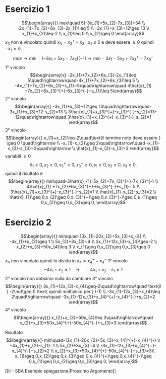 # Esercizio 1
$$\begin{array}{}
max\quad 5(-3x_{1}+5x_{2}-7x_{3})+34 \\
-2x_{1}+7x_{2}+6x_{3}-2x_{1}\leq 5 \\
-3x_{1}+x_{3}+12\geq 13 \\
x_{1}+x_{2}\leq-2 \\
x_{1}\leq 0 \\
x_{2}\geq 0
\end{array}$$
$x_{3}$ non è vincolato quindi $x_{3}=x_{3}^{+}-x_{3}^{-}$
$x_{1}\leq 0$ e deve essere $\geq 0$ quindi $-x_{1}=\hat{x}_{1}$
$$max\rightarrow min\quad (-3x_{1}+5x_{2}-7x_{3})(-1)\rightarrow min -3\hat{x}_{1}-5x_{2}+7x_{3}^{+}-7x_{3}^{-}$$
1° vincolo
$$\begin{array}{}
-2x_{1}+7x_{2}+6x_{3}-2x_{1}\leq 5\quad\rightarrow\quad-4x_{1}+7x_{2}+6x_{3}\leq 5 \\
-4x_{1}+7x_{2}+6x_{3}+s_{1}=5\quad\rightarrow\quad 4\hat{x}_{1}
+7x_{2}+6x_{3}^{+}-6x_{3}^{-}+s_{1}\leq 5\end{array}$$
2° vincolo
$$\begin{array}{}
-3x_{1}+x_{3}+12\geq 13\quad\rightarrow\quad-3x_{1}+x_{3}+12-s_{2}=13 \\
3\hat{x}_{1}+x_{3}^{+}-x_{3}^{-}-s_{2}=13-12\quad\rightarrow\quad 3\hat{x}_{1}+x_{3}^{+}-x_{3}^{-}-s_{2}=1
\end{array}$$
3° vincolo
$$\begin{array}{}
x_{1}+x_{2}\leq-2\quad\text{il termine noto deve essere } \geq 0 \quad\rightarrow \\
-x_{1}-x_{2}\geq 2\quad\rightarrow\quad -x_{1}-x_{2}-s_{3}=2\quad\rightarrow \\
\hat{x}_{1}-x_{2}-s_{3}=2
\end{array}$$
variabili $\geq 0$
$$\hat{x}_{1}\geq 0,x_{2}\geq 0,x_{3}^{+}\geq 0,x_{3}^{-}\geq 0,s_{1}\geq 0,s_{2}\geq 0,s_{3}\geq 0,$$
quindi il risultato è
$$\begin{array}{}
min\quad-3\hat{x}_{1}-5x_{2}+7x_{3}^{+}-7x_{3}^{-} \\
4\hat{x}_{1} +7x_{2}+6x_{3}^{+}-6x_{3}^{-}+s_{1}= 5 \\
3\hat{x}_{1}+x_{3}^{+}-x_{3}^{-}-s_{2}=1 \\
\hat{x}_{1}-x_{2}-s_{3}=2 \\
\hat{x}_{1}\geq 0,x_{2}\geq 0,x_{3}^{+}\geq 0,x_{3}^{-}\geq 0,s_{1}\geq 0,s_{2}\geq 0,s_{3}\geq 0,
\end{array}$$

# Esercizio 2

$$\begin{array}{}
min\quad-13x_{1}-20x_{2}+5x_{3}+x_{4} \\
-4x_{1}+x_{2}\geq 1 \\
5x_{2}+3x_{3}=4 \\
3x_{1}+12x_{3}-x_{4}\geq-2 \\
x_{2}+x_{3}+50x_{4}\leq 3 \\
x_{1}\geq 0,x_{2}\geq 0,x_{3}\geq 0
\end{array}$$
$x_{4}$ non vincolato quindi lo divido in $x_{4}=x_{4}^{+}-x_{4}^{-}$
1° vincolo
$$-4x_{1}+x_{2}\geq 1\quad\rightarrow\quad-4x_{1}+x_{2}-s_{1}=1$$
2° vincolo non abbiamo nulla da cambiare
3° vincolo
$$\begin{array}{}
3x_{1}+12x_{3}-x_{4}\geq-2\quad\rightarrow\quad \text{il } -2\not\geq 0 \text{ quindi moltiplico per } (-1) \\
-3x_{1}-12x_{3}+x_{4}\leq 2\quad\rightarrow\quad -3x_{1}-12x_{3}+x_{4}^{+}-x_{4}^{-}+s_{2}=2
\end{array}$$
4° vincolo
$$\begin{array}{}
x_{2}+x_{3}+50x_{4}\leq 3\quad\rightarrow\quad x_{2}+x_{3}+50x_{4}^{+}-50x_{4}^{-}+s_{3}=3
\end{array}$$

Risultato
$$\begin{array}{}
min\quad-13x_{1}-20x_{2}+5x_{3}+x_{4}^{+}-x_{4}^{-} \\
-4x_{1}+x_{2}-s_{1}=1 \\
5x_{2}+3x_{3}=4 \\
-3x_{1}-12x_{3}+x_{4}^{+}-x_{4}^{-}+s_{2}=2 \\
x_{2}+x_{3}+50x_{4}^{+}-50x_{4}^{-}+s_{3}=3\\
x_{1}\geq 0,x_{2}\geq 0,x_{3}\geq 0,x_{4}^{+}\geq 0,x_{4}^{-}\geq 0,s_{1}\geq 0,s_{2}\geq 0,s_{3}\geq 0,
\end{array}$$

[[II - SBA Esempio spiegazione|Prossimo Argomento]]